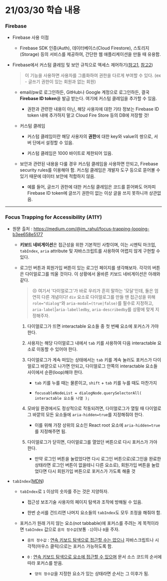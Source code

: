 # 21/03/30 학습 내용

### Firebase

- Firebase 사용 이점

  - Firebase SDK 인증(Auth), 데이터베이스(Cloud Firestore), 스토리지(Storage) 등의 서비스를 제공하여, 간단한 웹 애플리케이션을 만들 때 유용함.

- Firebase에서 커스텀 클레임 및 보안 규칙으로 액세스 제어하기([참고1](https://firebase.google.com/docs/auth/admin/custom-claims?hl=ko), [참고2](https://youtu.be/3hj_r_N0qMs))

  > 이 기능을 사용하면 사용자를 그룹화하여 권한을 다르게 부여할 수 있다. (ex - 글쓰기 권한이 있는 회원과 없는 회원)

  - email/pw로 로그인하든, GitHub나 Google 계정으로 로그인하든, 결국 <b>Firebase ID token</b>을 발급 받는다. 여기에 커스텀 클레임을 추가할 수 있음.

    - 권한과 관련한 내용이 아닌, 해당 사용자에 대한 기타 정보는 Firebase ID token 내에 추가하지 말고 Cloud Fire Store 등의 DB에 저장할 것!

  - 커스텀 클레임

    - 커스텀 클레임이란 해당 사용자의 <b>권한</b>에 대한 key와 value의 쌍으로, 서버 단에서 설정할 수 있음.

    - 커스텀 클레임은 1000 바이트로 제한되어 있음.

  - 보안과 관련된 내용을 다룰 경우 커스텀 클레임을 사용하면 안되고, Firebase security rules를 이용해야 함. 커스텀 클레임은 개발자 도구 등으로 뜯어볼 수 있기 때문에 데이터 보안에 적합하지 않음.

    - 예를 들어, 글쓰기 권한에 대한 커스텀 클레임은 코드를 뜯어봐도 어차피 Firebase ID token에 글쓰기 권한이 없는 이상 글을 쓰지 못하니까 상관없음.

___
### Focus Trapping for Accessibility (A11Y)

- 원문 출처 : https://medium.com/@im_rahul/focus-trapping-looping-b3ee658e5177

  - <b>키보드 네비게이션</b>은 접근성을 위한 기본적인 사항이며, 이는 시멘틱 마크업, `tabIndex`, `aria` attribute 및 자바스크립트를 사용하여 어렵지 않게 구현할 수 있다.

  - 로그인 버튼과 회원가입 버튼이 있는 로그인 페이지를 생각해보자. 각각의 버튼은 다이얼로그를 띄울 것이다. 이 상황에서 올바른 키보드 네비게이션은 아래와 같다.

    > 😣 여기서 '다이얼로그'가 바로 우리가 흔히 말하는 '모달'인데, 둘은 엄연히 다른 개념이다! `div` 요소로 다이얼로그를 만들 땐 접근성을 위해 `role="dialog"`와 `aria-modal=(true|false)`를 필수로 지정하고, `aria-label`|`aria-labelledby`, `aria-describedby`를 상황에 맞게 지정해주자.

    1. 다이얼로그가 뜨면 interactable 요소들 중 첫 번째 요소에 포커스가 가야 한다.

    2. 사용자는 해당 다이얼로그 내에서 `tab` 키를 사용하여 다음 interactable 요소로 이동할 수 있어야 한다.

    3. 다이얼로그가 계속 떠있는 상태에서는 `tab` 키를 계속 눌러도 포커스가 다이얼로그 바깥으로 나가면 안되고, 다이얼로그 안쪽의 interactable 요소들 사이에서 순환(loop)해야 한다.

        - `tab` 키를 누를 때는 물론이고, `shift` + `tab` 키를 누를 때도 마찬가지

        - `focusableNodeList = dialogNode.querySelectorAll( interactable 요소들 나열 );`

    4. 모바일 환경에서도 정상적으로 작동되려면, 다이얼로그가 열릴 때 다이얼로그 바깥의 모든 요소들에 `aria-hidden=true`를 지정해줘야 한다.

        - 이를 위해 가장 상위의 요소인 React root 요소에 `aria-hidden=true`를 지정해주면 됨.

    5. 다이얼로그가 닫히면, 다이얼로그를 열었던 버튼으로 다시 포커스가 가야 한다.

        - 만약 로그인 버튼을 눌렀었다면 다시 로그인 버튼으로(로그인을 완료한 상태라면 로그인 버튼이 없을테니 다른 요소로), 회원가입 버튼을 눌렀었다면 다시 회원가입 버튼으로 포커스가 가도록 해줄 것

- `tabIndex`([MDN](https://developer.mozilla.org/ko/docs/Web/HTML/Global_attributes/tabindex))

  - `tabIndex`로 `1` 이상의 숫자를 주는 것은 지양하자.
  
    - 접근성 보조기술 사용자의 페이지 탐색과 조작에 방해될 수 있음.
    
    - 한번 순서를 건드리면 나머지 요소들의 `tabIndex`도 모두 조정을 해줘야 함.
    
  - 포커스가 원래 가지 않는 요소(not tabbable)에 포커스를 주려는 게 목적이라면 `tabIndex` 값으로 `음의 정수값`(보통 `-1`)이나 `0`을 주자.

    - `음의 정수값` : <u>연속 키보드 탐색으로 접근할 수는 없으나</u> 자바스크립트나 시각적(마우스 클릭)으로는 포커스 가능하도록 함.

    - `0` : <u>연속 키보드 탐색으로 요소에 접근할 수 있으며</u> 문서 소스 코드의 순서에 따라 포커스를 받음.

      - `양의 정수값`을 지정한 요소가 있는 상태라면 순서는 그 이후가 됨.
